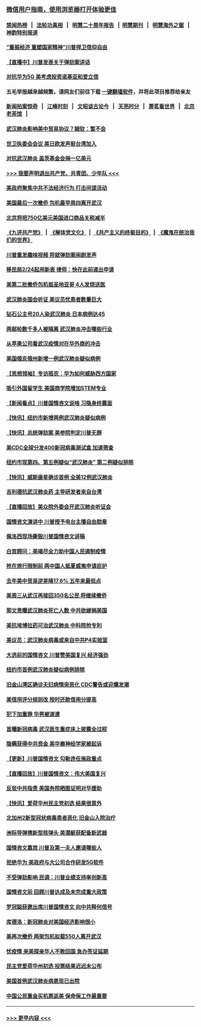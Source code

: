 ### [微信用户指南，使用浏览器打开体验更佳](https://github.com/gfw-breaker/banned-news1/blob/master/indexes/wechat-guide.md?t=0)
#### [禁闻热榜](热点新闻.md?t=0)  &nbsp;&nbsp;|&nbsp;&nbsp; [法轮功真相](https://github.com/gfw-breaker/truth/blob/master/README.md?t=0) &nbsp;&nbsp;|&nbsp;&nbsp; [明慧二十周年报告](https://github.com/gfw-breaker/mh-reports/blob/master/README.md?t=0) &nbsp;&nbsp;|&nbsp;&nbsp;[明慧期刊](https://github.com/gfw-breaker/mh-qikan) &nbsp;&nbsp;|&nbsp;&nbsp; [明慧海外之窗](https://github.com/gfw-breaker/mh-news/blob/master/README.md?t=0) &nbsp;&nbsp;|&nbsp;&nbsp; [神韵特别报道](https://github.com/gfw-breaker/mh-news/blob/master/shenyun.md?t=0)
#### [“重振经济 重塑国家精神”川普捍卫信仰自由](../pages/nsc412/n11849641.md?t=02070233) 
#### [【直播中】川普发表关于弹劾案讲话](../pages/nsc412/n11849472.md?t=02070233) 
#### [对抗华为5G 美考虑投资诺基亚和爱立信](../pages/nsc412/n11849510.md?t=02070233) 
#### 五毛举报越来越频繁，请网友们前往下载 [一键翻墙软件](https://github.com/gfw-breaker/ssr-accounts)，并将此项目推荐给亲友
#### [新闻拍案惊奇](https://github.com/gfw-breaker/banned-news1/blob/master/pages/link4.md) &nbsp;&nbsp;|&nbsp;&nbsp; [江峰时刻](https://github.com/gfw-breaker/banned-news1/blob/master/pages/link4.md) &nbsp;&nbsp;|&nbsp;&nbsp; [文昭谈古论今](https://github.com/gfw-breaker/banned-news1/blob/master/pages/link4.md) &nbsp;&nbsp;|&nbsp;&nbsp; [天亮时分](https://github.com/gfw-breaker/banned-news1/blob/master/pages/link4.md) &nbsp;&nbsp;|&nbsp;&nbsp; [萧茗看世界](https://github.com/gfw-breaker/banned-news1/blob/master/pages/link4.md) &nbsp;&nbsp;|&nbsp;&nbsp; [北京老茶馆](https://github.com/gfw-breaker/banned-news1/blob/master/pages/link4.md) &nbsp;&nbsp;|&nbsp;&nbsp; 
#### [武汉肺炎影响美中贸易协议？姆钦：暂不会](../pages/nsc412/n11849497.md?t=02070233) 
#### [世卫执委会会议 美日欧发声挺台湾加入](../pages/nsc412/n11849433.md?t=02070233) 
#### [对抗武汉肺炎 盖茨基金会捐一亿美元](../pages/nsc412/n11848953.md?t=02070233) 
#### [>>> 我要声明退出共产党、共青团、少年队 <<<](https://github.com/begood0513/goodnews/blob/master/quit/letter.md) 
#### [美政府聚焦中共不法经济行为 打击间谍活动](../pages/nsc412/n11849322.md?t=02070233) 
#### [美国最后一次撤侨 包机最早周四离开武汉](../pages/nsc412/n11849395.md?t=02070233) 
#### [北京将把750亿美元美国进口商品关税减半](../pages/nsc412/n11848896.md?t=02070233) 
#### [《九评共产党》](https://github.com/begood0513/9ping.md/blob/master/README.md) &nbsp;|&nbsp; [《解体党文化》](../../../../jtdwh.md/blob/master/README.md)  &nbsp;|&nbsp; [《共产主义的终极目的》](../../../../gczydzjmd.md/blob/master/README.md) &nbsp;|&nbsp; [《魔鬼在统治我们的世界》](../../../../mgztzwmdsj.md/blob/master/README.md) 
#### [川普重发趣味视频 将就弹劾案闹剧发声](../pages/nsc412/n11848715.md?t=02070233) 
#### [移民局2/24起用新表  律师：快在此前递出申请](../pages/nsc412/n11848220.md?t=02070233) 
#### [美第二批撤侨包机抵圣地亚哥 4人发烧送医](../pages/nsc412/n11847923.md?t=02070233) 
#### [武汉肺炎国会听证 美议员忧患者数量巨大](../pages/nsc412/n11844851.md?t=02070233) 
#### [钻石公主号20人染武汉肺炎 日本病例达45](../pages/nsc412/n11847823.md?t=02070233) 
#### [两邮轮数千多人被隔离 武汉肺炎冲击哪些行业](../pages/nsc412/n11847456.md?t=02070233) 
#### [从苹果公司看武汉疫情对在华外商的冲击](../pages/nsc412/n11847586.md?t=02070233) 
#### [美国俄亥俄州新增一例武汉肺炎疑似病例](../pages/nsc412/n11847714.md?t=02070233) 
#### [【思想领袖】专访班农：华为如何威胁西方国家](../pages/nsc412/n11847306.md?t=02070233) 
#### [吸引外国留学生 美国商学院增加STEM专业](../pages/nsc412/n11847417.md?t=02070233) 
#### [【新闻看点】川普国情咨文说啥 习隐身终露面](../pages/nsc412/n11847016.md?t=02070233) 
#### [【快讯】纽约市新增两例武汉肺炎疑似病例](../pages/nsc412/n11847250.md?t=02070233) 
#### [【快讯】总统弹劾案 美参院判定川普无罪](../pages/nsc412/n11847316.md?t=02070233) 
#### [美CDC全球分发400新冠病毒测试盒 加速筛查](../pages/nsc412/n11847260.md?t=02070233) 
#### [纽约市现第四、第五例疑似“武汉肺炎”   第二例疑似排除](../pages/nsc412/n11847332.md?t=02070233) 
#### [【快讯】威斯康星确诊首例 全美12例武汉肺炎](../pages/nsc412/n11847162.md?t=02070233) 
#### [吉利德抗武汉肺炎药 主导研发者来自台湾](../pages/nsc412/n11847064.md?t=02070233) 
#### [【直播回放】美众院外委会开武汉肺炎听证会](../pages/nsc412/n11846727.md?t=02070233) 
#### [国情咨文演讲中 川普授予电台主播自由勋章](../pages/nsc412/n11846815.md?t=02070233) 
#### [佩洛西现场撕毁川普国情咨文讲稿](../pages/nsc412/n11846724.md?t=02070233) 
#### [白宫顾问：美竭尽全力助中国人民遏制疫情](../pages/nsc412/n11846756.md?t=02070233) 
#### [抢在旅行限制前 两中国人抵夏威夷申请庇护](../pages/nsc412/n11846866.md?t=02070233) 
#### [去年美中贸易逆差降17.6% 五年来最低点](../pages/nsc412/n11846755.md?t=02070233) 
#### [美周三从武汉再接回350名公民 将继续撤侨](../pages/nsc412/n11846705.md?t=02070233) 
#### [郭文贵曝武汉肺炎死亡人数 中共欲嫁祸美国](../pages/nsc412/n11846240.md?t=02070233) 
#### [美抗埃博拉药可治武汉肺炎 中科院抢专利](../pages/nsc412/n11846409.md?t=02070233) 
#### [美议员：武汉肺炎病毒或来自中共P4实验室](../pages/nsc412/n11846043.md?t=02070233) 
#### [大选前的国情咨文 川普赞美国复兴 经济强劲](../pages/nsc412/n11845526.md?t=02070233) 
#### [纽约市首例武汉肺炎疑似病例排除](../pages/nsc412/n11844989.md?t=02070233) 
#### [旧金山湾区确诊夫妇病情突恶化 CDC警告或迎爆发潮](../pages/nsc412/n11845730.md?t=02070233) 
#### [美信用评分规则改  按时还款信用分提高](../pages/nsc412/n11845488.md?t=02070233) 
#### [犯下加重罪 华男被速遣](../pages/nsc412/n11845476.md?t=02070233) 
#### [首曝新冠病毒 武汉医生重症床上披露全过程](../pages/nsc412/n11845150.md?t=02070233) 
#### [隐瞒获得中共资金 美华裔神经学家被起诉](../pages/nsc412/n11844879.md?t=02070233) 
#### [【更新】川普国情咨文 勾勒连任施政重点](../pages/nsc412/n11845223.md?t=02070233) 
#### [【直播回放】川普国情咨文：伟大美国复兴](../pages/nsc412/n11842079.md?t=02070233) 
#### [反驳中共指责 美国务院晒图证明对华援助](../pages/nsc412/n11844859.md?t=02070233) 
#### [【快讯】爱荷华州民主党初选 结果很意外](../pages/nsc412/n11844878.md?t=02070233) 
#### [北加州2新型冠状病毒患者恶化 旧金山入院治疗](../pages/nsc412/n11844842.md?t=02070233) 
#### [洲际导弹携新型核弹头 美潜艇获配备新武器](../pages/nsc412/n11844680.md?t=02070233) 
#### [国情咨文嘉宾 川普及第一夫人邀请哪些人](../pages/nsc412/n11844712.md?t=02070233) 
#### [拒绝华为 美政府与大公司合作研发5G软件](../pages/nsc412/n11844625.md?t=02070233) 
#### [不受弹劾影响 民调：川普业绩支持率创新高](../pages/nsc412/n11844622.md?t=02070233) 
#### [国情咨文前 回顾川普达成及未完成重大政策](../pages/nsc412/n11844581.md?t=02070233) 
#### [罗冠聪获邀出席川普国情咨文 向中共释何信号](../pages/nsc412/n11844355.md?t=02070233) 
#### [库德洛：新冠肺炎对美国经济影响很小](../pages/nsc412/n11844418.md?t=02070233) 
#### [美再次撤侨 两架包机拟载550人离开武汉](../pages/nsc412/n11844407.md?t=02070233) 
#### [忧疫情 来美探亲华人不敢回国 急办签证延期](../pages/nsc412/n11843344.md?t=02070233) 
#### [民主党爱荷华州初选 投票结果迟迟未公布](../pages/nsc412/n11844207.md?t=02070233) 
#### [美国首例武汉肺炎病患现已出院](../pages/nsc412/n11842740.md?t=02070233) 
#### [中国公民重金买机票返美 保命保工作最重要](../pages/nsc412/n11843282.md?t=02070233) 

----
#### [ >>> 更早内容 <<< ](../indexes/nsc412-earlier.md)
